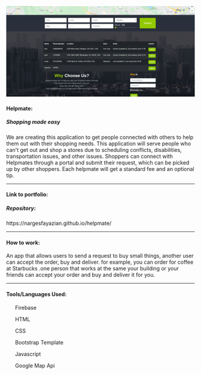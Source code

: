 <img src="/img/core-img/screen.png" style="wight:6.51ch; hight:2.17ch">
<h4>Helpmate:</h4>
<h5>Shopping made easy</h5>
We are creating this application to get people connected with others to help them out with their shopping needs. 
This application will serve people who can't get out and shop a stores due to scheduling conflicts, disabilities, transportation issues, and other issues.
Shoppers can connect with Helpmates through a portal and submit their request, which can be picked up by other shoppers.
Each helpmate will get a standard fee and an optional tip.

<hr>
<h4>Link to portfolio:</h4>
<span><h5>Repository:</h5><a herf="https://nargesfayazian.github.io/helpmate/">https://nargesfayazian.github.io/helpmate/</a></span>
<hr>
<h4>How to work:</h4>
 An app that allows users to send a request to buy small things, another user can accept the order, buy and deliver. for example, you can order for coffee at Starbucks .one person that works at the same your building or your friends can accept your order and buy and deliver it for you. 
<hr>
  <h4>Tools/Languages Used:</h4>
    <ol>Firebase</ol>
    <ol>HTML</ol>
    <ol>CSS</ol>
    <ol>Bootstrap Template</ol>
    <ol>Javascript</ol>
     <ol>Google Map Api</ol>

